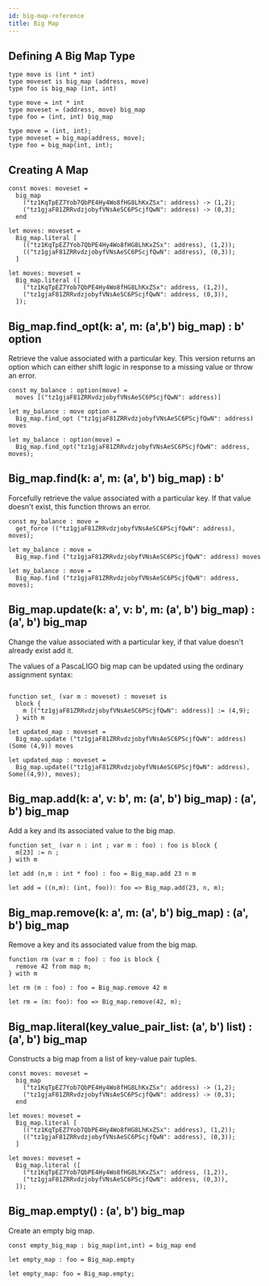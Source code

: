 ```yaml
---
id: big-map-reference
title: Big Map
---
```


## Defining A Big Map Type

<!--DOCUSAURUS_CODE_TABS-->
<!--Pascaligo-->
```pascaligo
type move is (int * int)
type moveset is big_map (address, move)
type foo is big_map (int, int)
```

<!--CameLIGO-->
```cameligo
type move = int * int
type moveset = (address, move) big_map
type foo = (int, int) big_map
```

<!--ReasonLIGO-->
```reasonligo
type move = (int, int);
type moveset = big_map(address, move);
type foo = big_map(int, int);
```

<!--END_DOCUSAURUS_CODE_TABS-->

## Creating A Map

<!--DOCUSAURUS_CODE_TABS-->
<!--Pascaligo-->

```pascaligo
const moves: moveset =
  big_map
    ("tz1KqTpEZ7Yob7QbPE4Hy4Wo8fHG8LhKxZSx": address) -> (1,2);
    ("tz1gjaF81ZRRvdzjobyfVNsAeSC6PScjfQwN": address) -> (0,3);
  end
```

<!--CameLIGO-->

```cameligo
let moves: moveset =
  Big_map.literal [
    (("tz1KqTpEZ7Yob7QbPE4Hy4Wo8fHG8LhKxZSx": address), (1,2));
    (("tz1gjaF81ZRRvdzjobyfVNsAeSC6PScjfQwN": address), (0,3));
  ]
```

<!--ReasonLIGO-->

```reasonligo
let moves: moveset =
  Big_map.literal ([
    ("tz1KqTpEZ7Yob7QbPE4Hy4Wo8fHG8LhKxZSx": address, (1,2)),
    ("tz1gjaF81ZRRvdzjobyfVNsAeSC6PScjfQwN": address, (0,3)),
  ]);
```

<!--END_DOCUSAURUS_CODE_TABS-->

## Big_map.find_opt(k: a', m: (a',b') big_map) : b' option

Retrieve the value associated with a particular key. This version returns an option
which can either shift logic in response to a missing value or throw an error.

<!--DOCUSAURUS_CODE_TABS-->
<!--Pascaligo-->
```pascaligo
const my_balance : option(move) =
  moves [("tz1gjaF81ZRRvdzjobyfVNsAeSC6PScjfQwN": address)]
```

<!--CameLIGO-->

```cameligo
let my_balance : move option =
  Big_map.find_opt ("tz1gjaF81ZRRvdzjobyfVNsAeSC6PScjfQwN": address) moves
```

<!--ReasonLIGO-->

```reasonligo
let my_balance : option(move) =
  Big_map.find_opt("tz1gjaF81ZRRvdzjobyfVNsAeSC6PScjfQwN": address, moves);
```
<!--END_DOCUSAURUS_CODE_TABS-->

## Big_map.find(k: a', m: (a', b') big_map) : b'

Forcefully retrieve the value associated with a particular key. If that value
doesn't exist, this function throws an error.

<!--DOCUSAURUS_CODE_TABS-->
<!--Pascaligo-->
```pascaligo
const my_balance : move =
  get_force (("tz1gjaF81ZRRvdzjobyfVNsAeSC6PScjfQwN": address), moves);
```

<!--CameLIGO-->

```cameligo
let my_balance : move =
  Big_map.find ("tz1gjaF81ZRRvdzjobyfVNsAeSC6PScjfQwN": address) moves
```

<!--ReasonLIGO-->

```reasonligo
let my_balance : move =
  Big_map.find ("tz1gjaF81ZRRvdzjobyfVNsAeSC6PScjfQwN": address, moves);
```

<!--END_DOCUSAURUS_CODE_TABS-->

## Big_map.update(k: a', v: b', m: (a', b') big_map) : (a', b') big_map

Change the value associated with a particular key, if that value doesn't already
exist add it.

<!--DOCUSAURUS_CODE_TABS-->

<!--Pascaligo-->

The values of a PascaLIGO big map can be updated using the ordinary
assignment syntax:

```pascaligo

function set_ (var m : moveset) : moveset is
  block {
    m [("tz1gjaF81ZRRvdzjobyfVNsAeSC6PScjfQwN": address)] := (4,9);
  } with m
```

<!--Cameligo-->

```cameligo
let updated_map : moveset =
  Big_map.update ("tz1gjaF81ZRRvdzjobyfVNsAeSC6PScjfQwN": address) (Some (4,9)) moves
```

<!--Reasonligo-->

```reasonligo
let updated_map : moveset =
  Big_map.update(("tz1gjaF81ZRRvdzjobyfVNsAeSC6PScjfQwN": address), Some((4,9)), moves);
```

<!--END_DOCUSAURUS_CODE_TABS-->

## Big_map.add(k: a', v: b', m: (a', b') big_map) : (a', b') big_map

Add a key and its associated value to the big map.

<!--DOCUSAURUS_CODE_TABS-->

<!--PascaLIGO-->
```pascaligo
function set_ (var n : int ; var m : foo) : foo is block {
  m[23] := n ;
} with m
```

<!--CameLIGO-->
```cameligo
let add (n,m : int * foo) : foo = Big_map.add 23 n m
```

<!--ReasonLIGO-->
```reasonligo
let add = ((n,m): (int, foo)): foo => Big_map.add(23, n, m);
```

<!--END_DOCUSAURUS_CODE_TABS-->

## Big_map.remove(k: a', m: (a', b') big_map) : (a', b') big_map

Remove a key and its associated value from the big map.

<!--DOCUSAURUS_CODE_TABS-->

<!--PascaLIGO-->
```pascaligo
function rm (var m : foo) : foo is block {
  remove 42 from map m;
} with m
```

<!--CameLIGO-->
```cameligo
let rm (m : foo) : foo = Big_map.remove 42 m
```

<!--ReasonLIGO-->
```reasonligo
let rm = (m: foo): foo => Big_map.remove(42, m);
```

<!--END_DOCUSAURUS_CODE_TABS-->

## Big_map.literal(key_value_pair_list: (a', b') list) : (a', b') big_map

Constructs a big map from a list of key-value pair tuples.

<!--DOCUSAURUS_CODE_TABS-->
<!--Pascaligo-->

```pascaligo
const moves: moveset =
  big_map
    ("tz1KqTpEZ7Yob7QbPE4Hy4Wo8fHG8LhKxZSx": address) -> (1,2);
    ("tz1gjaF81ZRRvdzjobyfVNsAeSC6PScjfQwN": address) -> (0,3);
  end
```

<!--CameLIGO-->

```cameligo
let moves: moveset =
  Big_map.literal [
    (("tz1KqTpEZ7Yob7QbPE4Hy4Wo8fHG8LhKxZSx": address), (1,2));
    (("tz1gjaF81ZRRvdzjobyfVNsAeSC6PScjfQwN": address), (0,3));
  ]
```

<!--ReasonLIGO-->

```reasonligo
let moves: moveset =
  Big_map.literal ([
    ("tz1KqTpEZ7Yob7QbPE4Hy4Wo8fHG8LhKxZSx": address, (1,2)),
    ("tz1gjaF81ZRRvdzjobyfVNsAeSC6PScjfQwN": address, (0,3)),
  ]);
```

<!--END_DOCUSAURUS_CODE_TABS-->


## Big_map.empty() : (a', b') big_map

Create an empty big map.

<!--DOCUSAURUS_CODE_TABS-->

<!--PascaLIGO-->
```pascaligo
const empty_big_map : big_map(int,int) = big_map end
```

<!--CameLIGO-->
```cameligo
let empty_map : foo = Big_map.empty
```

<!--ReasonLIGO-->
```reasonligo
let empty_map: foo = Big_map.empty;
```

<!--END_DOCUSAURUS_CODE_TABS-->

